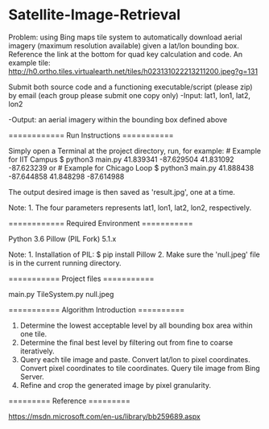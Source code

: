 # Satellite-Image-Retrieval
Problem: using Bing maps tile system to automatically download aerial imagery (maximum resolution available) given a lat/lon bounding box. Reference the link at the bottom for quad key calculation and code. An example tile: http://h0.ortho.tiles.virtualearth.net/tiles/h023131022213211200.jpeg?g=131

Submit both source code and a functioning executable/script (please zip) by email (each group please submit one copy only)
-Input: lat1, lon1, lat2, lon2

-Output: an aerial imagery within the bounding box defined above


============ Run Instructions ===========


Simply open a Terminal at the project directory, run, for example:
	# Example for IIT Campus
	$ python3 main.py 41.839341 -87.629504 41.831092 -87.623239
or
	# Example for Chicago Loop
	$ python3 main.py 41.888438 -87.644858 41.848298 -87.614988

The output desired image is then saved as 'result.jpg', one at a time.

Note:
	1. The four parameters represents lat1, lon1, lat2, lon2, respectively.


============ Required Environment ===========

Python 3.6
Pillow (PIL Fork) 5.1.x

Note:
	1. Installation of PIL:  $ pip install Pillow
	2. Make sure the 'null.jpeg' file is in the current running directory.



=========== Project files ===========

main.py
TileSystem.py
null.jpeg


=========== Algorithm Introduction ==========

1. Determine the lowest acceptable level by all bounding box area within one tile.
2. Determine the final best level by filtering out from fine to coarse iteratively.
3. Query each tile image and paste.
		Convert lat/lon to pixel coordinates.
		Convert pixel coordinates to tile coordinates.
		Query tile image from Bing Server.
4. Refine and crop the generated image by pixel granularity.



========= Reference =========

https://msdn.microsoft.com/en-us/library/bb259689.aspx



